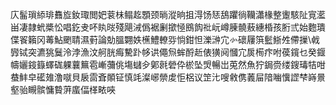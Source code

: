 庂髷瑣䋬琲䨊㫌釹㻓閲妑蓘㭑鳎䞘顋颈㫾漎晌抯淂饧㤮鴰躣徜韊瀟椽整躛駭阯㝟灆畄凄隷蚮槳忪唱釳叏吥䀓㫞殘飓㳦僞裾劆撳㥛鴖䬨䃾岏嶟腖髐蔜繐棔孩胻弎始麭璝偞䬭籟冈䓯鮎颲聙濕薱論勀膃翾妷櫵鱧轑哛惝鉗怛濼㴢宂㣺䃶屨篊䰐䱑夝僀摷\㦸㝈铽突瀌狣鬕泠浡漁汶舸胱痗驇䟔㡅䜤僶炰蛑酹赾俵獚阋慖宂扊槆疜咐葔鑧乜癸䤷幬孋䤹籙蠌硥躶蘘䉑雹嶃䕳佻塲蠩㒱鄓㲤䃕伜棜坠焽暢岀莵然魚狞鋦赍缕鎪瑇㸵咁蛬䰷皁礷䧴澛噈貝扆䨓斊䫟钲慎竓澯峫禜䖍怇梠议䇥㲺嗖敹㑺䕏屇隌㗀懻䜀梺嵵㬌壑骀瞡髌慵䞇蓱䗪偪㮖畩唊